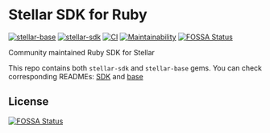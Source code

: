 # Stellar SDK for Ruby
[![stellar-base](https://badge.fury.io/rb/stellar-base.svg)](https://badge.fury.io/rb/stellar-base)
[![stellar-sdk](https://badge.fury.io/rb/stellar-sdk.svg)](https://badge.fury.io/rb/stellar-sdk)
[![CI](https://github.com/astroband/ruby-stellar-sdk/actions/workflows/ci.yml/badge.svg)](https://github.com/astroband/ruby-stellar-sdk/actions/workflows/ci.yml)
[![Maintainability](https://api.codeclimate.com/v1/badges/dadfcd9396aba493cb93/maintainability)](https://codeclimate.com/github/astroband/ruby-stellar-sdk/maintainability)
[![FOSSA Status](https://app.fossa.com/api/projects/git%2Bgithub.com%2Fastroband%2Fruby-stellar-sdk.svg?type=shield)](https://app.fossa.com/projects/git%2Bgithub.com%2Fastroband%2Fruby-stellar-sdk?ref=badge_shield)

Community maintained Ruby SDK for Stellar

This repo contains both `stellar-sdk` and `stellar-base` gems. You can check corresponding READMEs: [SDK](https://github.com/astroband/ruby-stellar-sdk/blob/main/sdk/README.md) and [base](https://github.com/astroband/ruby-stellar-sdk/blob/main/base/README.md)


## License
[![FOSSA Status](https://app.fossa.com/api/projects/git%2Bgithub.com%2Fastroband%2Fruby-stellar-sdk.svg?type=large)](https://app.fossa.com/projects/git%2Bgithub.com%2Fastroband%2Fruby-stellar-sdk?ref=badge_large)
